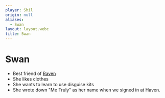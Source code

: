 ```yaml
---
player: Shil
origin: null
aliases:
  - Swan
layout: layout.webc
title: Swan
---
```

# Swan
- Best friend of [Raven](pcs/raven.md)
- She likes clothes
- She wants to learn to use disguise kits
- She wrote down "Me Truly" as her name when we signed in at Haven.
